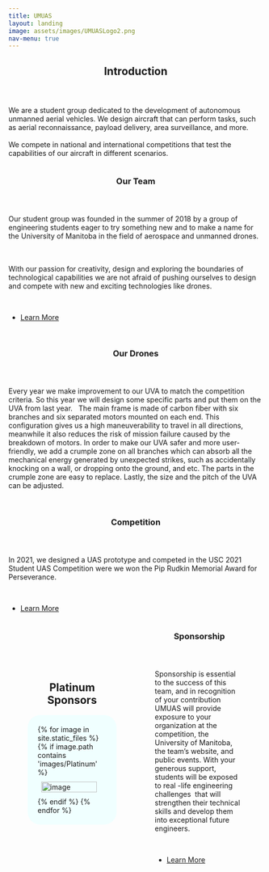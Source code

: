 ```yaml
---
title: UMUAS
layout: landing
image: assets/images/UMUASLogo2.png
nav-menu: true
---
```


<!-- Main -->
<div id="main">

<!-- One -->
<section id="one">
	<div class="inner">
		<header class="major">
			<h2>Introduction</h2>
		</header>
		<p>We are a student group dedicated to the development of autonomous unmanned aerial vehicles. We design aircraft that can perform tasks, such as aerial reconnaissance, payload delivery, area surveillance, and more.
		<br><br> We compete in national and international competitions that test the capabilities of our aircraft in different scenarios.</p>
	</div>
</section>

<!-- Two -->
<section id="two" class="spotlights">
	<section>
		<a href="team.html" class="image">
			<img src="{% link assets/images/workspace.jpg %}" alt="" data-position="center center" />
		</a>
		<div class="content">
			<div class="inner">
				<header class="major">
					<h3>Our Team</h3>
				</header>
				<p>Our student group was founded in the summer of 2018 by a group of engineering students eager to try something new and to make a name for the University of Manitoba in the field of aerospace and unmanned drones. 

<br><br>With our passion for creativity, design and exploring the boundaries of technological capabilities we are not afraid of pushing ourselves to design and compete with new and exciting technologies like drones. </p>	
				<ul class="actions">
					<li><a href="team.html" class="button next">Learn More</a></li>
				</ul>			
			</div>
		</div>
	</section>
	<section>
		<a href="#" class="image">
			<img src="{% link assets/images/ci1.jpg %}" alt="" data-position="top center" />
		</a>
		<div class="content">
			<div class="inner">
				<header class="major">
					<h3>Our Drones</h3>
				</header>
				<p>Every year we make improvement to our UVA to match the competition criteria. So this year we will design some specific parts and put them on the UVA from last year.   The main frame is made of carbon fiber with six branches and six separated motors mounted on each end. This configuration gives us a high maneuverability to travel in all directions, meanwhile it also reduces the risk of mission failure caused by the breakdown of motors. In order to make our UVA safer and more user-friendly, we add a crumple zone on all branches which can absorb all the mechanical energy generated by unexpected strikes, such as accidentally knocking on a wall, or dropping onto the ground, and etc. The parts in the crumple zone are easy to replace. Lastly, the size and the pitch of the UVA can be adjusted.</p>		
			</div>
		</div>
	</section>
	<section>
		<a href="competition.html" class="image">
			<img src="{% link assets/images/competition.jpg %}" alt="" data-position="25% 25%" />
		</a>
		<div class="content">
			<div class="inner">
				<header class="major">
					<h3>Competition</h3>
				</header>
				<p>
				In 2021, we designed a UAS prototype and competed in the USC 2021 Student UAS Competition were we won the Pip Rudkin Memorial Award for Perseverance. </p>		
				<ul class="actions">
					<li><a href="competition.html" class="button next">Learn More</a></li>
				</ul>
			</div>
		</div>
	</section>
	<section id="sponsorship" style="display: flex; flex-wrap: wrap; justify-content: space-around; align-items: center;">
		<div class="logo-photos">
			<h2 style="text-align:center;">Platinum Sponsors</h2>
			<div style="border-radius: 25px; padding:20px; background-color: #f0ffff; display: flex; flex-direction: column; align-items: center;">
				{% for image in site.static_files %}
					{% if image.path contains 'images/Platinum' %}
						<img style="padding-top: 10px; padding-bottom: 10px;width: 90%;" src="{{ image.path }}" alt="image"/>
					{% endif %}
				{% endfor %}
			</div>
		</div>
		<div class="sponsor-text">
			<header class="major">
				<h3>Sponsorship</h3>
			</header>
			<p>
			Sponsorship is essential to the success of this team, and in recognition of your contribution UMUAS will provide exposure to your organization at the competition, the University of Manitoba, the team’s website, and public events. With your generous support, students will be exposed to real -life engineering challenges  that will strengthen their technical skills and develop them into exceptional future engineers. </p>		
			<ul class="actions">
				<li><a href="sponsorships.html" class="button next">Learn More</a></li>
			</ul>
		</div>
	</section>
</section>

</div>

<style>
    .logo-photos{
        flex-basis:35%; padding-top: 20px; padding-bottom: 20px;
    }

    .sponsor-text{
        flex-basis:35%;
    }

    @media only screen and (max-width: 736px) {
        .logo-photos{
        	flex-basis:90%; padding-top: 5px; padding-bottom: 5px;
    	}
		.sponsor-text{
        	flex-basis:90%;
    	}
    }
</style>
